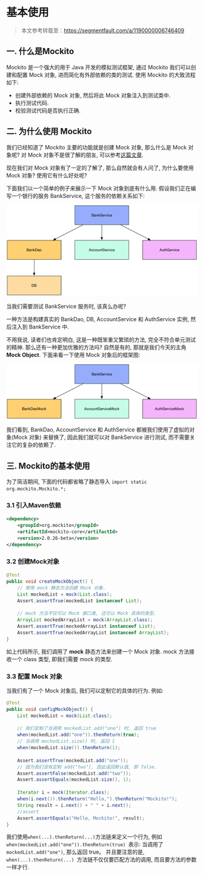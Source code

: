 # 基本使用

> 本文参考转载至：https://segmentfault.com/a/1190000006746409

## 一. 什么是Mockito

Mockito 是一个强大的用于 Java 开发的模拟测试框架, 通过 Mockito 我们可以创建和配置 Mock 对象, 进而简化有外部依赖的类的测试.
使用 Mockito 的大致流程如下:

- 创建外部依赖的 Mock 对象, 然后将此 Mock 对象注入到测试类中.
- 执行测试代码.
- 校验测试代码是否执行正确.

## 二. 为什么使用 Mockito

我们已经知道了 Mockito 主要的功能就是创建 Mock 对象, 那么什么是 Mock 对象呢? 对 Mock 对象不是很了解的朋友, 可以参考[这篇文章](https://segmentfault.com/a/1190000006731125).

现在我们对 Mock 对象有了一定的了解了, 那么自然就会有人问了, 为什么要使用 Mock 对象? 使用它有什么好处呢?

下面我们以一个简单的例子来展示一下 Mock 对象到底有什么用.
假设我们正在编写一个银行的服务 BankService, 这个服务的依赖关系如下:

![](../images/1.png)

当我们需要测试 BankService 服务时, 该真么办呢?

一种方法是构建真实的 BankDao, DB, AccountService 和 AuthService 实例, 然后注入到 BankService 中.

不用我说, 读者们也肯定明白, 这是一种既笨重又繁琐的方法, 完全不符合单元测试的精神. 那么还有一种更加优雅的方法吗? 自然是有的, 那就是我们今天的主角 **Mock Object**. 下面来看一下使用 Mock 对象后的框架图:

![](../images/2.png)

我们看到, BankDao, AccountService 和 AuthService 都被我们使用了虚拟的对象(Mock 对象) 来替换了, 因此我们就可以对 BankService 进行测试, 而不需要关注它的复杂的依赖了.

## 三. Mockito的基本使用

为了简洁期间, 下面的代码都省略了静态导入 `import static org.mockito.Mockito.*;`

### 3.1 引入Maven依赖

```xml
<dependency>
    <groupId>org.mockito</groupId>
    <artifactId>mockito-core</artifactId>
    <version>2.0.26-beta</version>
</dependency>
```

### 3.2 创建Mock对象

```java
@Test
public void createMockObject() {
    // 使用 mock 静态方法创建 Mock 对象.
    List mockedList = mock(List.class);
    Assert.assertTrue(mockedList instanceof List);

    // mock 方法不仅可以 Mock 接口类, 还可以 Mock 具体的类型.
    ArrayList mockedArrayList = mock(ArrayList.class);
    Assert.assertTrue(mockedArrayList instanceof List);
    Assert.assertTrue(mockedArrayList instanceof ArrayList);
}
```

如上代码所示, 我们调用了 **mock** 静态方法来创建一个 Mock 对象. mock 方法接收一个 class 类型, 即我们需要 mock 的类型.

### 3.3 配置 Mock 对象

当我们有了一个 Mock 对象后, 我们可以定制它的具体的行为. 例如:

```java
@Test
public void configMockObject() {
    List mockedList = mock(List.class);

    // 我们定制了当调用 mockedList.add("one") 时, 返回 true
    when(mockedList.add("one")).thenReturn(true);
    // 当调用 mockedList.size() 时, 返回 1
    when(mockedList.size()).thenReturn(1);

    Assert.assertTrue(mockedList.add("one"));
    // 因为我们没有定制 add("two"), 因此返回默认值, 即 false.
    Assert.assertFalse(mockedList.add("two"));
    Assert.assertEquals(mockedList.size(), 1);

    Iterator i = mock(Iterator.class);
    when(i.next()).thenReturn("Hello,").thenReturn("Mockito!");
    String result = i.next() + " " + i.next();
    //assert
    Assert.assertEquals("Hello, Mockito!", result);
}
```

我们使用` when(...).thenReturn(...) `方法链来定义一个行为, 例如 `when(mockedList.add("one")).thenReturn(true) `表示: 当调用了`mockedList.add("one")`, 那么返回 true。 并且要注意的是, `when(...).thenReturn(...) `方法链不仅仅要匹配方法的调用, 而且要方法的参数一样才行.

